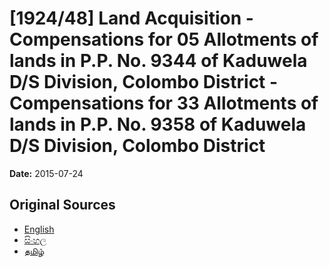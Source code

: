 # [1924/48] Land Acquisition - Compensations for 05 Allotments of lands in P.P. No. 9344 of Kaduwela D/S Division, Colombo District - Compensations for 33 Allotments of lands in P.P. No. 9358 of Kaduwela D/S Division, Colombo District

**Date:** 2015-07-24

## Original Sources

- [English](https://documents.gov.lk/view/extra-gazettes/2015/7/1924-48_E.pdf)
- [සිංහල](https://documents.gov.lk/view/extra-gazettes/2015/7/1924-48_S.pdf)
- [தமிழ்](https://documents.gov.lk/view/extra-gazettes/2015/7/1924-48_T.pdf)
